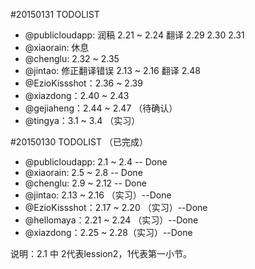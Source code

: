 #20150131 TODOLIST

* @publicloudapp: 润稿 2.21 ~ 2.24 翻译 2.29 2.30 2.31
* @xiaorain: 休息
* @chenglu: 2.32 ~ 2.35
* @jintao: 修正翻译错误 2.13 ~ 2.16 翻译 2.48
* @EzioKissshot：2.36 ~ 2.39
* @xiazdong：2.40 ~ 2.43
* @gejiaheng：2.44 ~ 2.47 （待确认）
* @tingya：3.1 ~ 3.4 （实习）


#20150130 TODOLIST （已完成）

* @publicloudapp: 2.1 ~ 2.4  -- Done
* @xiaorain: 2.5 ~ 2.8  -- Done
* @chenglu: 2.9 ~ 2.12  -- Done
* @jintao: 2.13 ~ 2.16 （实习）--Done
* @EzioKissshot：2.17 ~ 2.20 （实习）--Done
* @hellomaya：2.21 ~ 2.24 （实习）--Done
* @xiazdong：2.25 ~ 2.28（实习）--Done

说明：2.1 中 2代表lession2，1代表第一小节。
